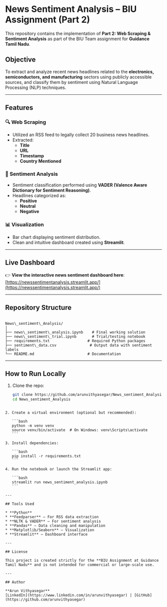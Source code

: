 # News Sentiment Analysis – BIU Assignment (Part 2)

This repository contains the implementation of **Part 2: Web Scraping & Sentiment Analysis** as part of the BIU Team assignment for **Guidance Tamil Nadu**.

## Objective

To extract and analyze recent news headlines related to the **electronics, semiconductors, and manufacturing** sectors using publicly accessible sources, and classify them by sentiment using Natural Language Processing (NLP) techniques.

---

## Features

### 🔍 Web Scraping

- Utilized an RSS feed to legally collect 20 business news headlines.
- Extracted:
  - **Title**
  - **URL**
  - **Timestamp**
  - **Country Mentioned**

### 💬 Sentiment Analysis

- Sentiment classification performed using **VADER (Valence Aware Dictionary for Sentiment Reasoning)**.
- Headlines categorized as:
  - **Positive**
  - **Neutral**
  - **Negative**

### 📊 Visualization

- Bar chart displaying sentiment distribution.
- Clean and intuitive dashboard created using **Streamlit**.

---

## Live Dashboard

👉 **View the interactive news sentiment dashboard here**:  
[https://newssentimentanalysis.streamlit.app/](https://newssentimentanalysis.streamlit.app/)

---

## Repository Structure

```

News\_sentiment\_Analysis/
│
├── news\_sentiment\_analysis.ipynb    # Final working solution
├── news\_sentiment\_trial.ipynb       # Trial/testing notebook
├── requirements.txt                 # Required Python packages
├── sentiment\_data.csv               # Output data with sentiment labels
└── README.md                        # Documentation

````

---

## How to Run Locally

1. Clone the repo:
   ```bash
   git clone https://github.com/arunvithyasegar/News_sentiment_Analysis.git
   cd News_sentiment_Analysis
````

2. Create a virtual environment (optional but recommended):

   ```bash
   python -m venv venv
   source venv/bin/activate  # On Windows: venv\Scripts\activate
   ```

3. Install dependencies:

   ```bash
   pip install -r requirements.txt
   ```

4. Run the notebook or launch the Streamlit app:

   ```bash
   streamlit run news_sentiment_analysis.ipynb
   ```

---

## Tools Used

* **Python**
* **Feedparser** – For RSS data extraction
* **NLTK & VADER** – For sentiment analysis
* **Pandas** – Data cleaning and manipulation
* **Matplotlib/Seaborn** – Visualization
* **Streamlit** – Dashboard interface

---

## License

This project is created strictly for the **BIU Assignment at Guidance Tamil Nadu** and is not intended for commercial or large-scale use.

---

## Author

**Arun Vithyasegar**
[LinkedIn](https://www.linkedin.com/in/arunvithyasegar) | [GitHub](https://github.com/arunvithyasegar)



